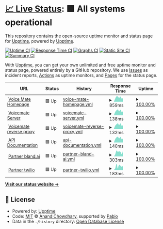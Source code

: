 # [📈 Live Status](https://demo.upptime.js.org): <!--live status--> **🟩 All systems operational**

This repository contains the open-source uptime monitor and status page for [Upptime](https://upptime.js.org), powered by [Upptime](https://github.com/upptime/upptime).

[![Uptime CI](https://github.com/Voice-Mate/status-page/workflows/Uptime%20CI/badge.svg)](https://github.com/Voice-Mate/status-page/actions?query=workflow%3A%22Uptime+CI%22)
[![Response Time CI](https://github.com/Voice-Mate/status-page/workflows/Response%20Time%20CI/badge.svg)](https://github.com/Voice-Mate/status-page/actions?query=workflow%3A%22Response+Time+CI%22)
[![Graphs CI](https://github.com/Voice-Mate/status-page/workflows/Graphs%20CI/badge.svg)](https://github.com/Voice-Mate/status-page/actions?query=workflow%3A%22Graphs+CI%22)
[![Static Site CI](https://github.com/Voice-Mate/status-page/workflows/Static%20Site%20CI/badge.svg)](https://github.com/Voice-Mate/status-page/actions?query=workflow%3A%22Static+Site+CI%22)
[![Summary CI](https://github.com/Voice-Mate/status-page/workflows/Summary%20CI/badge.svg)](https://github.com/Voice-Mate/status-page/actions?query=workflow%3A%22Summary+CI%22)

With [Upptime](https://upptime.js.org), you can get your own unlimited and free uptime monitor and status page, powered entirely by a GitHub repository. We use [Issues](https://github.com/upptime/upptime/issues) as incident reports, [Actions](https://github.com/Voice-Mate/status-page/actions) as uptime monitors, and [Pages](https://demo.upptime.js.org) for the status page.

<!--start: status pages-->
<!-- This summary is generated by Upptime (https://github.com/upptime/upptime) -->
<!-- Do not edit this manually, your changes will be overwritten -->
<!-- prettier-ignore -->
| URL | Status | History | Response Time | Uptime |
| --- | ------ | ------- | ------------- | ------ |
| <img alt="" src="https://icons.duckduckgo.com/ip3/voicemate.nl.ico" height="13"> [Voice Mate Homepage](https://voicemate.nl) | 🟩 Up | [voice-mate-homepage.yml](https://github.com/Voice-Mate/status-page/commits/HEAD/history/voice-mate-homepage.yml) | <details><summary><img alt="Response time graph" src="./graphs/voice-mate-homepage/response-time-week.png" height="20"> 859ms</summary><br><a href="https://status.voicemate.nl/history/voice-mate-homepage"><img alt="Response time 816" src="https://img.shields.io/endpoint?url=https%3A%2F%2Fraw.githubusercontent.com%2FVoice-Mate%2Fstatus-page%2FHEAD%2Fapi%2Fvoice-mate-homepage%2Fresponse-time.json"></a><br><a href="https://status.voicemate.nl/history/voice-mate-homepage"><img alt="24-hour response time 990" src="https://img.shields.io/endpoint?url=https%3A%2F%2Fraw.githubusercontent.com%2FVoice-Mate%2Fstatus-page%2FHEAD%2Fapi%2Fvoice-mate-homepage%2Fresponse-time-day.json"></a><br><a href="https://status.voicemate.nl/history/voice-mate-homepage"><img alt="7-day response time 859" src="https://img.shields.io/endpoint?url=https%3A%2F%2Fraw.githubusercontent.com%2FVoice-Mate%2Fstatus-page%2FHEAD%2Fapi%2Fvoice-mate-homepage%2Fresponse-time-week.json"></a><br><a href="https://status.voicemate.nl/history/voice-mate-homepage"><img alt="30-day response time 816" src="https://img.shields.io/endpoint?url=https%3A%2F%2Fraw.githubusercontent.com%2FVoice-Mate%2Fstatus-page%2FHEAD%2Fapi%2Fvoice-mate-homepage%2Fresponse-time-month.json"></a><br><a href="https://status.voicemate.nl/history/voice-mate-homepage"><img alt="1-year response time 816" src="https://img.shields.io/endpoint?url=https%3A%2F%2Fraw.githubusercontent.com%2FVoice-Mate%2Fstatus-page%2FHEAD%2Fapi%2Fvoice-mate-homepage%2Fresponse-time-year.json"></a></details> | <details><summary><a href="https://status.voicemate.nl/history/voice-mate-homepage">100.00%</a></summary><a href="https://status.voicemate.nl/history/voice-mate-homepage"><img alt="All-time uptime 96.87%" src="https://img.shields.io/endpoint?url=https%3A%2F%2Fraw.githubusercontent.com%2FVoice-Mate%2Fstatus-page%2FHEAD%2Fapi%2Fvoice-mate-homepage%2Fuptime.json"></a><br><a href="https://status.voicemate.nl/history/voice-mate-homepage"><img alt="24-hour uptime 100.00%" src="https://img.shields.io/endpoint?url=https%3A%2F%2Fraw.githubusercontent.com%2FVoice-Mate%2Fstatus-page%2FHEAD%2Fapi%2Fvoice-mate-homepage%2Fuptime-day.json"></a><br><a href="https://status.voicemate.nl/history/voice-mate-homepage"><img alt="7-day uptime 100.00%" src="https://img.shields.io/endpoint?url=https%3A%2F%2Fraw.githubusercontent.com%2FVoice-Mate%2Fstatus-page%2FHEAD%2Fapi%2Fvoice-mate-homepage%2Fuptime-week.json"></a><br><a href="https://status.voicemate.nl/history/voice-mate-homepage"><img alt="30-day uptime 96.87%" src="https://img.shields.io/endpoint?url=https%3A%2F%2Fraw.githubusercontent.com%2FVoice-Mate%2Fstatus-page%2FHEAD%2Fapi%2Fvoice-mate-homepage%2Fuptime-month.json"></a><br><a href="https://status.voicemate.nl/history/voice-mate-homepage"><img alt="1-year uptime 96.87%" src="https://img.shields.io/endpoint?url=https%3A%2F%2Fraw.githubusercontent.com%2FVoice-Mate%2Fstatus-page%2FHEAD%2Fapi%2Fvoice-mate-homepage%2Fuptime-year.json"></a></details>
| <img alt="" src="https://icons.duckduckgo.com/ip3/voicemate.nl.ico" height="13"> [Voicemate Server](https://voicemate.nl/aws/healthcheck/) | 🟩 Up | [voicemate-server.yml](https://github.com/Voice-Mate/status-page/commits/HEAD/history/voicemate-server.yml) | <details><summary><img alt="Response time graph" src="./graphs/voicemate-server/response-time-week.png" height="20"> 138ms</summary><br><a href="https://status.voicemate.nl/history/voicemate-server"><img alt="Response time 126" src="https://img.shields.io/endpoint?url=https%3A%2F%2Fraw.githubusercontent.com%2FVoice-Mate%2Fstatus-page%2FHEAD%2Fapi%2Fvoicemate-server%2Fresponse-time.json"></a><br><a href="https://status.voicemate.nl/history/voicemate-server"><img alt="24-hour response time 164" src="https://img.shields.io/endpoint?url=https%3A%2F%2Fraw.githubusercontent.com%2FVoice-Mate%2Fstatus-page%2FHEAD%2Fapi%2Fvoicemate-server%2Fresponse-time-day.json"></a><br><a href="https://status.voicemate.nl/history/voicemate-server"><img alt="7-day response time 138" src="https://img.shields.io/endpoint?url=https%3A%2F%2Fraw.githubusercontent.com%2FVoice-Mate%2Fstatus-page%2FHEAD%2Fapi%2Fvoicemate-server%2Fresponse-time-week.json"></a><br><a href="https://status.voicemate.nl/history/voicemate-server"><img alt="30-day response time 126" src="https://img.shields.io/endpoint?url=https%3A%2F%2Fraw.githubusercontent.com%2FVoice-Mate%2Fstatus-page%2FHEAD%2Fapi%2Fvoicemate-server%2Fresponse-time-month.json"></a><br><a href="https://status.voicemate.nl/history/voicemate-server"><img alt="1-year response time 126" src="https://img.shields.io/endpoint?url=https%3A%2F%2Fraw.githubusercontent.com%2FVoice-Mate%2Fstatus-page%2FHEAD%2Fapi%2Fvoicemate-server%2Fresponse-time-year.json"></a></details> | <details><summary><a href="https://status.voicemate.nl/history/voicemate-server">100.00%</a></summary><a href="https://status.voicemate.nl/history/voicemate-server"><img alt="All-time uptime 100.00%" src="https://img.shields.io/endpoint?url=https%3A%2F%2Fraw.githubusercontent.com%2FVoice-Mate%2Fstatus-page%2FHEAD%2Fapi%2Fvoicemate-server%2Fuptime.json"></a><br><a href="https://status.voicemate.nl/history/voicemate-server"><img alt="24-hour uptime 100.00%" src="https://img.shields.io/endpoint?url=https%3A%2F%2Fraw.githubusercontent.com%2FVoice-Mate%2Fstatus-page%2FHEAD%2Fapi%2Fvoicemate-server%2Fuptime-day.json"></a><br><a href="https://status.voicemate.nl/history/voicemate-server"><img alt="7-day uptime 100.00%" src="https://img.shields.io/endpoint?url=https%3A%2F%2Fraw.githubusercontent.com%2FVoice-Mate%2Fstatus-page%2FHEAD%2Fapi%2Fvoicemate-server%2Fuptime-week.json"></a><br><a href="https://status.voicemate.nl/history/voicemate-server"><img alt="30-day uptime 100.00%" src="https://img.shields.io/endpoint?url=https%3A%2F%2Fraw.githubusercontent.com%2FVoice-Mate%2Fstatus-page%2FHEAD%2Fapi%2Fvoicemate-server%2Fuptime-month.json"></a><br><a href="https://status.voicemate.nl/history/voicemate-server"><img alt="1-year uptime 100.00%" src="https://img.shields.io/endpoint?url=https%3A%2F%2Fraw.githubusercontent.com%2FVoice-Mate%2Fstatus-page%2FHEAD%2Fapi%2Fvoicemate-server%2Fuptime-year.json"></a></details>
| <img alt="" src="https://icons.duckduckgo.com/ip3/voicemate.nl.ico" height="13"> [Voicemate reverse proxy](https://voicemate.nl/healthcheck) | 🟩 Up | [voicemate-reverse-proxy.yml](https://github.com/Voice-Mate/status-page/commits/HEAD/history/voicemate-reverse-proxy.yml) | <details><summary><img alt="Response time graph" src="./graphs/voicemate-reverse-proxy/response-time-week.png" height="20"> 132ms</summary><br><a href="https://status.voicemate.nl/history/voicemate-reverse-proxy"><img alt="Response time 122" src="https://img.shields.io/endpoint?url=https%3A%2F%2Fraw.githubusercontent.com%2FVoice-Mate%2Fstatus-page%2FHEAD%2Fapi%2Fvoicemate-reverse-proxy%2Fresponse-time.json"></a><br><a href="https://status.voicemate.nl/history/voicemate-reverse-proxy"><img alt="24-hour response time 160" src="https://img.shields.io/endpoint?url=https%3A%2F%2Fraw.githubusercontent.com%2FVoice-Mate%2Fstatus-page%2FHEAD%2Fapi%2Fvoicemate-reverse-proxy%2Fresponse-time-day.json"></a><br><a href="https://status.voicemate.nl/history/voicemate-reverse-proxy"><img alt="7-day response time 132" src="https://img.shields.io/endpoint?url=https%3A%2F%2Fraw.githubusercontent.com%2FVoice-Mate%2Fstatus-page%2FHEAD%2Fapi%2Fvoicemate-reverse-proxy%2Fresponse-time-week.json"></a><br><a href="https://status.voicemate.nl/history/voicemate-reverse-proxy"><img alt="30-day response time 122" src="https://img.shields.io/endpoint?url=https%3A%2F%2Fraw.githubusercontent.com%2FVoice-Mate%2Fstatus-page%2FHEAD%2Fapi%2Fvoicemate-reverse-proxy%2Fresponse-time-month.json"></a><br><a href="https://status.voicemate.nl/history/voicemate-reverse-proxy"><img alt="1-year response time 122" src="https://img.shields.io/endpoint?url=https%3A%2F%2Fraw.githubusercontent.com%2FVoice-Mate%2Fstatus-page%2FHEAD%2Fapi%2Fvoicemate-reverse-proxy%2Fresponse-time-year.json"></a></details> | <details><summary><a href="https://status.voicemate.nl/history/voicemate-reverse-proxy">100.00%</a></summary><a href="https://status.voicemate.nl/history/voicemate-reverse-proxy"><img alt="All-time uptime 94.96%" src="https://img.shields.io/endpoint?url=https%3A%2F%2Fraw.githubusercontent.com%2FVoice-Mate%2Fstatus-page%2FHEAD%2Fapi%2Fvoicemate-reverse-proxy%2Fuptime.json"></a><br><a href="https://status.voicemate.nl/history/voicemate-reverse-proxy"><img alt="24-hour uptime 100.00%" src="https://img.shields.io/endpoint?url=https%3A%2F%2Fraw.githubusercontent.com%2FVoice-Mate%2Fstatus-page%2FHEAD%2Fapi%2Fvoicemate-reverse-proxy%2Fuptime-day.json"></a><br><a href="https://status.voicemate.nl/history/voicemate-reverse-proxy"><img alt="7-day uptime 100.00%" src="https://img.shields.io/endpoint?url=https%3A%2F%2Fraw.githubusercontent.com%2FVoice-Mate%2Fstatus-page%2FHEAD%2Fapi%2Fvoicemate-reverse-proxy%2Fuptime-week.json"></a><br><a href="https://status.voicemate.nl/history/voicemate-reverse-proxy"><img alt="30-day uptime 94.96%" src="https://img.shields.io/endpoint?url=https%3A%2F%2Fraw.githubusercontent.com%2FVoice-Mate%2Fstatus-page%2FHEAD%2Fapi%2Fvoicemate-reverse-proxy%2Fuptime-month.json"></a><br><a href="https://status.voicemate.nl/history/voicemate-reverse-proxy"><img alt="1-year uptime 94.96%" src="https://img.shields.io/endpoint?url=https%3A%2F%2Fraw.githubusercontent.com%2FVoice-Mate%2Fstatus-page%2FHEAD%2Fapi%2Fvoicemate-reverse-proxy%2Fuptime-year.json"></a></details>
| <img alt="" src="https://icons.duckduckgo.com/ip3/voicemate.nl.ico" height="13"> [API Documentation](https://voicemate.nl/docs) | 🟩 Up | [api-documentation.yml](https://github.com/Voice-Mate/status-page/commits/HEAD/history/api-documentation.yml) | <details><summary><img alt="Response time graph" src="./graphs/api-documentation/response-time-week.png" height="20"> 140ms</summary><br><a href="https://status.voicemate.nl/history/api-documentation"><img alt="Response time 126" src="https://img.shields.io/endpoint?url=https%3A%2F%2Fraw.githubusercontent.com%2FVoice-Mate%2Fstatus-page%2FHEAD%2Fapi%2Fapi-documentation%2Fresponse-time.json"></a><br><a href="https://status.voicemate.nl/history/api-documentation"><img alt="24-hour response time 167" src="https://img.shields.io/endpoint?url=https%3A%2F%2Fraw.githubusercontent.com%2FVoice-Mate%2Fstatus-page%2FHEAD%2Fapi%2Fapi-documentation%2Fresponse-time-day.json"></a><br><a href="https://status.voicemate.nl/history/api-documentation"><img alt="7-day response time 140" src="https://img.shields.io/endpoint?url=https%3A%2F%2Fraw.githubusercontent.com%2FVoice-Mate%2Fstatus-page%2FHEAD%2Fapi%2Fapi-documentation%2Fresponse-time-week.json"></a><br><a href="https://status.voicemate.nl/history/api-documentation"><img alt="30-day response time 126" src="https://img.shields.io/endpoint?url=https%3A%2F%2Fraw.githubusercontent.com%2FVoice-Mate%2Fstatus-page%2FHEAD%2Fapi%2Fapi-documentation%2Fresponse-time-month.json"></a><br><a href="https://status.voicemate.nl/history/api-documentation"><img alt="1-year response time 126" src="https://img.shields.io/endpoint?url=https%3A%2F%2Fraw.githubusercontent.com%2FVoice-Mate%2Fstatus-page%2FHEAD%2Fapi%2Fapi-documentation%2Fresponse-time-year.json"></a></details> | <details><summary><a href="https://status.voicemate.nl/history/api-documentation">100.00%</a></summary><a href="https://status.voicemate.nl/history/api-documentation"><img alt="All-time uptime 100.00%" src="https://img.shields.io/endpoint?url=https%3A%2F%2Fraw.githubusercontent.com%2FVoice-Mate%2Fstatus-page%2FHEAD%2Fapi%2Fapi-documentation%2Fuptime.json"></a><br><a href="https://status.voicemate.nl/history/api-documentation"><img alt="24-hour uptime 100.00%" src="https://img.shields.io/endpoint?url=https%3A%2F%2Fraw.githubusercontent.com%2FVoice-Mate%2Fstatus-page%2FHEAD%2Fapi%2Fapi-documentation%2Fuptime-day.json"></a><br><a href="https://status.voicemate.nl/history/api-documentation"><img alt="7-day uptime 100.00%" src="https://img.shields.io/endpoint?url=https%3A%2F%2Fraw.githubusercontent.com%2FVoice-Mate%2Fstatus-page%2FHEAD%2Fapi%2Fapi-documentation%2Fuptime-week.json"></a><br><a href="https://status.voicemate.nl/history/api-documentation"><img alt="30-day uptime 100.00%" src="https://img.shields.io/endpoint?url=https%3A%2F%2Fraw.githubusercontent.com%2FVoice-Mate%2Fstatus-page%2FHEAD%2Fapi%2Fapi-documentation%2Fuptime-month.json"></a><br><a href="https://status.voicemate.nl/history/api-documentation"><img alt="1-year uptime 100.00%" src="https://img.shields.io/endpoint?url=https%3A%2F%2Fraw.githubusercontent.com%2FVoice-Mate%2Fstatus-page%2FHEAD%2Fapi%2Fapi-documentation%2Fuptime-year.json"></a></details>
| <img alt="" src="https://icons.duckduckgo.com/ip3/www.bland.ai.ico" height="13"> [Partner bland.ai](https://www.bland.ai/) | 🟩 Up | [partner-bland-ai.yml](https://github.com/Voice-Mate/status-page/commits/HEAD/history/partner-bland-ai.yml) | <details><summary><img alt="Response time graph" src="./graphs/partner-bland-ai/response-time-week.png" height="20"> 303ms</summary><br><a href="https://status.voicemate.nl/history/partner-bland-ai"><img alt="Response time 274" src="https://img.shields.io/endpoint?url=https%3A%2F%2Fraw.githubusercontent.com%2FVoice-Mate%2Fstatus-page%2FHEAD%2Fapi%2Fpartner-bland-ai%2Fresponse-time.json"></a><br><a href="https://status.voicemate.nl/history/partner-bland-ai"><img alt="24-hour response time 289" src="https://img.shields.io/endpoint?url=https%3A%2F%2Fraw.githubusercontent.com%2FVoice-Mate%2Fstatus-page%2FHEAD%2Fapi%2Fpartner-bland-ai%2Fresponse-time-day.json"></a><br><a href="https://status.voicemate.nl/history/partner-bland-ai"><img alt="7-day response time 303" src="https://img.shields.io/endpoint?url=https%3A%2F%2Fraw.githubusercontent.com%2FVoice-Mate%2Fstatus-page%2FHEAD%2Fapi%2Fpartner-bland-ai%2Fresponse-time-week.json"></a><br><a href="https://status.voicemate.nl/history/partner-bland-ai"><img alt="30-day response time 274" src="https://img.shields.io/endpoint?url=https%3A%2F%2Fraw.githubusercontent.com%2FVoice-Mate%2Fstatus-page%2FHEAD%2Fapi%2Fpartner-bland-ai%2Fresponse-time-month.json"></a><br><a href="https://status.voicemate.nl/history/partner-bland-ai"><img alt="1-year response time 274" src="https://img.shields.io/endpoint?url=https%3A%2F%2Fraw.githubusercontent.com%2FVoice-Mate%2Fstatus-page%2FHEAD%2Fapi%2Fpartner-bland-ai%2Fresponse-time-year.json"></a></details> | <details><summary><a href="https://status.voicemate.nl/history/partner-bland-ai">100.00%</a></summary><a href="https://status.voicemate.nl/history/partner-bland-ai"><img alt="All-time uptime 100.00%" src="https://img.shields.io/endpoint?url=https%3A%2F%2Fraw.githubusercontent.com%2FVoice-Mate%2Fstatus-page%2FHEAD%2Fapi%2Fpartner-bland-ai%2Fuptime.json"></a><br><a href="https://status.voicemate.nl/history/partner-bland-ai"><img alt="24-hour uptime 100.00%" src="https://img.shields.io/endpoint?url=https%3A%2F%2Fraw.githubusercontent.com%2FVoice-Mate%2Fstatus-page%2FHEAD%2Fapi%2Fpartner-bland-ai%2Fuptime-day.json"></a><br><a href="https://status.voicemate.nl/history/partner-bland-ai"><img alt="7-day uptime 100.00%" src="https://img.shields.io/endpoint?url=https%3A%2F%2Fraw.githubusercontent.com%2FVoice-Mate%2Fstatus-page%2FHEAD%2Fapi%2Fpartner-bland-ai%2Fuptime-week.json"></a><br><a href="https://status.voicemate.nl/history/partner-bland-ai"><img alt="30-day uptime 100.00%" src="https://img.shields.io/endpoint?url=https%3A%2F%2Fraw.githubusercontent.com%2FVoice-Mate%2Fstatus-page%2FHEAD%2Fapi%2Fpartner-bland-ai%2Fuptime-month.json"></a><br><a href="https://status.voicemate.nl/history/partner-bland-ai"><img alt="1-year uptime 100.00%" src="https://img.shields.io/endpoint?url=https%3A%2F%2Fraw.githubusercontent.com%2FVoice-Mate%2Fstatus-page%2FHEAD%2Fapi%2Fpartner-bland-ai%2Fuptime-year.json"></a></details>
| <img alt="" src="https://icons.duckduckgo.com/ip3/www.twilio.com.ico" height="13"> [Partner twilio](https://www.twilio.com/en-us) | 🟩 Up | [partner-twilio.yml](https://github.com/Voice-Mate/status-page/commits/HEAD/history/partner-twilio.yml) | <details><summary><img alt="Response time graph" src="./graphs/partner-twilio/response-time-week.png" height="20"> 183ms</summary><br><a href="https://status.voicemate.nl/history/partner-twilio"><img alt="Response time 138" src="https://img.shields.io/endpoint?url=https%3A%2F%2Fraw.githubusercontent.com%2FVoice-Mate%2Fstatus-page%2FHEAD%2Fapi%2Fpartner-twilio%2Fresponse-time.json"></a><br><a href="https://status.voicemate.nl/history/partner-twilio"><img alt="24-hour response time 77" src="https://img.shields.io/endpoint?url=https%3A%2F%2Fraw.githubusercontent.com%2FVoice-Mate%2Fstatus-page%2FHEAD%2Fapi%2Fpartner-twilio%2Fresponse-time-day.json"></a><br><a href="https://status.voicemate.nl/history/partner-twilio"><img alt="7-day response time 183" src="https://img.shields.io/endpoint?url=https%3A%2F%2Fraw.githubusercontent.com%2FVoice-Mate%2Fstatus-page%2FHEAD%2Fapi%2Fpartner-twilio%2Fresponse-time-week.json"></a><br><a href="https://status.voicemate.nl/history/partner-twilio"><img alt="30-day response time 138" src="https://img.shields.io/endpoint?url=https%3A%2F%2Fraw.githubusercontent.com%2FVoice-Mate%2Fstatus-page%2FHEAD%2Fapi%2Fpartner-twilio%2Fresponse-time-month.json"></a><br><a href="https://status.voicemate.nl/history/partner-twilio"><img alt="1-year response time 138" src="https://img.shields.io/endpoint?url=https%3A%2F%2Fraw.githubusercontent.com%2FVoice-Mate%2Fstatus-page%2FHEAD%2Fapi%2Fpartner-twilio%2Fresponse-time-year.json"></a></details> | <details><summary><a href="https://status.voicemate.nl/history/partner-twilio">100.00%</a></summary><a href="https://status.voicemate.nl/history/partner-twilio"><img alt="All-time uptime 100.00%" src="https://img.shields.io/endpoint?url=https%3A%2F%2Fraw.githubusercontent.com%2FVoice-Mate%2Fstatus-page%2FHEAD%2Fapi%2Fpartner-twilio%2Fuptime.json"></a><br><a href="https://status.voicemate.nl/history/partner-twilio"><img alt="24-hour uptime 100.00%" src="https://img.shields.io/endpoint?url=https%3A%2F%2Fraw.githubusercontent.com%2FVoice-Mate%2Fstatus-page%2FHEAD%2Fapi%2Fpartner-twilio%2Fuptime-day.json"></a><br><a href="https://status.voicemate.nl/history/partner-twilio"><img alt="7-day uptime 100.00%" src="https://img.shields.io/endpoint?url=https%3A%2F%2Fraw.githubusercontent.com%2FVoice-Mate%2Fstatus-page%2FHEAD%2Fapi%2Fpartner-twilio%2Fuptime-week.json"></a><br><a href="https://status.voicemate.nl/history/partner-twilio"><img alt="30-day uptime 100.00%" src="https://img.shields.io/endpoint?url=https%3A%2F%2Fraw.githubusercontent.com%2FVoice-Mate%2Fstatus-page%2FHEAD%2Fapi%2Fpartner-twilio%2Fuptime-month.json"></a><br><a href="https://status.voicemate.nl/history/partner-twilio"><img alt="1-year uptime 100.00%" src="https://img.shields.io/endpoint?url=https%3A%2F%2Fraw.githubusercontent.com%2FVoice-Mate%2Fstatus-page%2FHEAD%2Fapi%2Fpartner-twilio%2Fuptime-year.json"></a></details>

<!--end: status pages-->

[**Visit our status website →**](https://demo.upptime.js.org)

## 📄 License

- Powered by: [Upptime](https://github.com/upptime/upptime)
- Code: [MIT](./LICENSE) © [Anand Chowdhary](https://anandchowdhary.com), supported by [Pabio](https://pabio.com)
- Data in the `./history` directory: [Open Database License](https://opendatacommons.org/licenses/odbl/1-0/)
